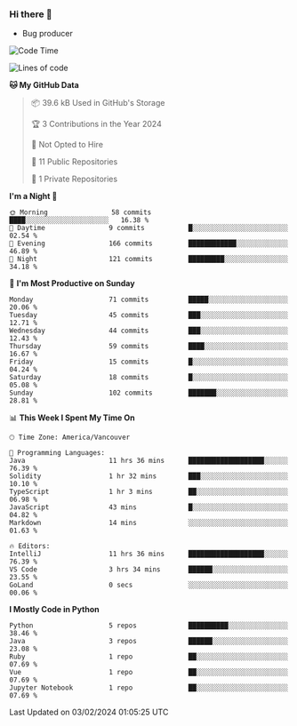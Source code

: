 ### Hi there 👋
* Bug producer


<!--START_SECTION:waka-->
![Code Time](http://img.shields.io/badge/Code%20Time-1%2C047%20hrs%2028%20mins-blue)

![Lines of code](https://img.shields.io/badge/From%20Hello%20World%20I%27ve%20Written-82.7%20thousand%20lines%20of%20code-blue)

**🐱 My GitHub Data** 

> 📦 39.6 kB Used in GitHub's Storage 
 > 
> 🏆 3 Contributions in the Year 2024
 > 
> 🚫 Not Opted to Hire
 > 
> 📜 11 Public Repositories 
 > 
> 🔑 1 Private Repositories 
 > 
**I'm a Night 🦉** 

```text
🌞 Morning                58 commits          ████░░░░░░░░░░░░░░░░░░░░░   16.38 % 
🌆 Daytime                9 commits           █░░░░░░░░░░░░░░░░░░░░░░░░   02.54 % 
🌃 Evening                166 commits         ████████████░░░░░░░░░░░░░   46.89 % 
🌙 Night                  121 commits         █████████░░░░░░░░░░░░░░░░   34.18 % 
```
📅 **I'm Most Productive on Sunday** 

```text
Monday                   71 commits          █████░░░░░░░░░░░░░░░░░░░░   20.06 % 
Tuesday                  45 commits          ███░░░░░░░░░░░░░░░░░░░░░░   12.71 % 
Wednesday                44 commits          ███░░░░░░░░░░░░░░░░░░░░░░   12.43 % 
Thursday                 59 commits          ████░░░░░░░░░░░░░░░░░░░░░   16.67 % 
Friday                   15 commits          █░░░░░░░░░░░░░░░░░░░░░░░░   04.24 % 
Saturday                 18 commits          █░░░░░░░░░░░░░░░░░░░░░░░░   05.08 % 
Sunday                   102 commits         ███████░░░░░░░░░░░░░░░░░░   28.81 % 
```


📊 **This Week I Spent My Time On** 

```text
🕑︎ Time Zone: America/Vancouver

💬 Programming Languages: 
Java                     11 hrs 36 mins      ███████████████████░░░░░░   76.39 % 
Solidity                 1 hr 32 mins        ███░░░░░░░░░░░░░░░░░░░░░░   10.10 % 
TypeScript               1 hr 3 mins         ██░░░░░░░░░░░░░░░░░░░░░░░   06.98 % 
JavaScript               43 mins             █░░░░░░░░░░░░░░░░░░░░░░░░   04.82 % 
Markdown                 14 mins             ░░░░░░░░░░░░░░░░░░░░░░░░░   01.63 % 

🔥 Editors: 
IntelliJ                 11 hrs 36 mins      ███████████████████░░░░░░   76.39 % 
VS Code                  3 hrs 34 mins       ██████░░░░░░░░░░░░░░░░░░░   23.55 % 
GoLand                   0 secs              ░░░░░░░░░░░░░░░░░░░░░░░░░   00.06 % 
```

**I Mostly Code in Python** 

```text
Python                   5 repos             ██████████░░░░░░░░░░░░░░░   38.46 % 
Java                     3 repos             ██████░░░░░░░░░░░░░░░░░░░   23.08 % 
Ruby                     1 repo              ██░░░░░░░░░░░░░░░░░░░░░░░   07.69 % 
Vue                      1 repo              ██░░░░░░░░░░░░░░░░░░░░░░░   07.69 % 
Jupyter Notebook         1 repo              ██░░░░░░░░░░░░░░░░░░░░░░░   07.69 % 
```




 Last Updated on 03/02/2024 01:05:25 UTC
<!--END_SECTION:waka-->
